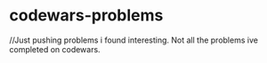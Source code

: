 # codewars-problems
//Just pushing problems i found interesting. Not all the problems ive completed on codewars. 
